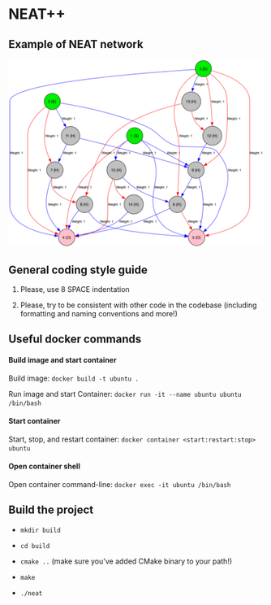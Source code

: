 # NEAT++

## Example of NEAT network

![net](./doc/example-net.png)

## General coding style guide

1. Please, use 8 SPACE indentation

2. Please, try to be consistent with other code in the codebase (including formatting and naming conventions and more!)

## Useful docker commands

#### Build image and start container
Build image: `docker build -t ubuntu .`

Run image and start Container: `docker run -it --name ubuntu ubuntu /bin/bash`

#### Start container
Start, stop, and restart container: `docker container <start:restart:stop> ubuntu`

#### Open container shell
Open container command-line: `docker exec -it ubuntu /bin/bash`

## Build the project

* `mkdir build`

* `cd build`

* `cmake ..` (make sure you've added CMake binary to your path!)

* `make`

* `./neat`

